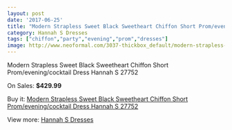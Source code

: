 ```yaml
---
layout: post
date: '2017-06-25'
title: "Modern Strapless Sweet Black Sweetheart Chiffon Short Prom/evening/cocktail Dress Hannah S 27752"
category: Hannah S Dresses
tags: ["chiffon","party","evening","prom","dresses"]
image: http://www.neoformal.com/3037-thickbox_default/modern-strapless-sweet-black-sweetheart-chiffon-short-prom-evening-cocktail-dress-hannah-s-27752.jpg
---
```

Modern Strapless Sweet Black Sweetheart Chiffon Short Prom/evening/cocktail Dress Hannah S 27752

On Sales: **$429.99**
<a href="https://www.neoformal.com/en/hannah-s-dresses/1132-modern-strapless-sweet-black-sweetheart-chiffon-short-prom-evening-cocktail-dress-hannah-s-27752.html"><amp-img layout="responsive" width="600" height="600" src="//www.neoformal.com/3037-thickbox_default/modern-strapless-sweet-black-sweetheart-chiffon-short-prom-evening-cocktail-dress-hannah-s-27752.jpg" alt="Modern Strapless Sweet Black Sweetheart Chiffon Short Prom/evening/cocktail Dress Hannah S 27752 0" /></a>
<a href="https://www.neoformal.com/en/hannah-s-dresses/1132-modern-strapless-sweet-black-sweetheart-chiffon-short-prom-evening-cocktail-dress-hannah-s-27752.html"><amp-img layout="responsive" width="600" height="600" src="//www.neoformal.com/3038-thickbox_default/modern-strapless-sweet-black-sweetheart-chiffon-short-prom-evening-cocktail-dress-hannah-s-27752.jpg" alt="Modern Strapless Sweet Black Sweetheart Chiffon Short Prom/evening/cocktail Dress Hannah S 27752 1" /></a>

Buy it: [Modern Strapless Sweet Black Sweetheart Chiffon Short Prom/evening/cocktail Dress Hannah S 27752](https://www.neoformal.com/en/hannah-s-dresses/1132-modern-strapless-sweet-black-sweetheart-chiffon-short-prom-evening-cocktail-dress-hannah-s-27752.html "Modern Strapless Sweet Black Sweetheart Chiffon Short Prom/evening/cocktail Dress Hannah S 27752")

View more: [Hannah S Dresses](https://www.neoformal.com/en/12-hannah-s-dresses "Hannah S Dresses")